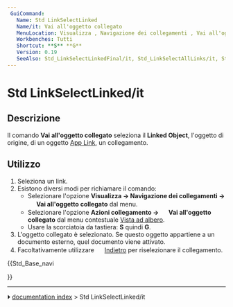 ```yaml
---
 GuiCommand:
   Name: Std LinkSelectLinked
   Name/it: Vai all'oggetto collegato
   MenuLocation: Visualizza , Navigazione dei collegamenti , Vai all'oggetto collegato
   Workbenches: Tutti
   Shortcut: **S** **G**
   Version: 0.19
   SeeAlso: Std_LinkSelectLinkedFinal/it, Std_LinkSelectAllLinks/it, Std_SelBack/it, Std_SelForward/it
---
```


# Std LinkSelectLinked/it



## Descrizione

Il comando **Vai all\'oggetto collegato** seleziona il **Linked Object**, l\'oggetto di origine, di un oggetto [App Link](App_Link/it.md), un collegamento.



## Utilizzo

1.  Seleziona un link.
2.  Esistono diversi modi per richiamare il comando:
    -   Selezionare l\'opzione **Visualizza → Navigazione dei collegamenti → <img src="images/Std_LinkSelectLinked.svg" width=16px> Vai all'oggetto collegato** dal menu.
    -   Selezionare l\'opzione **Azioni collegamento → <img src="images/Std_LinkSelectLinked.svg" width=16px> Vai all'oggetto collegato** dal menu contestuale [Vista ad albero](Tree_view/it.md).
    -   Usare la scorciatoia da tastiera: **S** quindi **G**.
3.  L\'oggetto collegato è selezionato. Se questo oggetto appartiene a un documento esterno, quel documento viene attivato.
4.  Facoltativamente utilizzare <img alt="" src=images/Std_SelBack.svg  style="width:16px;"> [Indietro](Std_SelBack/it.md) per riselezionare il collegamento.





{{Std_Base_navi

}}



---
⏵ [documentation index](../README.md) > Std LinkSelectLinked/it
